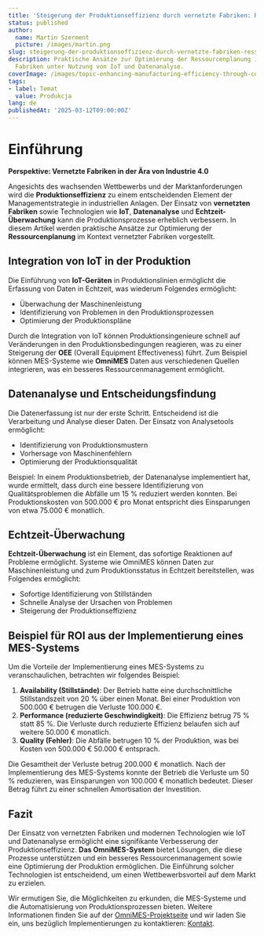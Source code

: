 ```yaml
---
title: 'Steigerung der Produktionseffizienz durch vernetzte Fabriken: Ressourcenplanungsstrategien'
status: published
author:
  name: Martin Szerment
  picture: /images/martin.png
slug: steigerung-der-produktionseffizienz-durch-vernetzte-fabriken-ressourcenplanungsstrategien
description: Praktische Ansätze zur Optimierung der Ressourcenplanung in vernetzten
  Fabriken unter Nutzung von IoT und Datenanalyse.
coverImage: /images/topic-enhancing-manufacturing-efficiency-through-connected-factories-strategies-for-resource-planning-and-industrial-con.png
tags:
- label: Temat
  value: Produkcja
lang: de
publishedAt: '2025-03-12T09:00:00Z'
---
```

# Einführung

**Perspektive: Vernetzte Fabriken in der Ära von Industrie 4.0**

Angesichts des wachsenden Wettbewerbs und der Marktanforderungen wird die **Produktionseffizienz** zu einem entscheidenden Element der Managementstrategie in industriellen Anlagen. Der Einsatz von **vernetzten Fabriken** sowie Technologien wie **IoT**, **Datenanalyse** und **Echtzeit-Überwachung** kann die Produktionsprozesse erheblich verbessern. In diesem Artikel werden praktische Ansätze zur Optimierung der **Ressourcenplanung** im Kontext vernetzter Fabriken vorgestellt.

## Integration von IoT in der Produktion

Die Einführung von **IoT-Geräten** in Produktionslinien ermöglicht die Erfassung von Daten in Echtzeit, was wiederum Folgendes ermöglicht:
- Überwachung der Maschinenleistung
- Identifizierung von Problemen in den Produktionsprozessen
- Optimierung der Produktionspläne

Durch die Integration von IoT können Produktionsingenieure schnell auf Veränderungen in den Produktionsbedingungen reagieren, was zu einer Steigerung der **OEE** (Overall Equipment Effectiveness) führt. Zum Beispiel können MES-Systeme wie **OmniMES** Daten aus verschiedenen Quellen integrieren, was ein besseres Ressourcenmanagement ermöglicht.

## Datenanalyse und Entscheidungsfindung

Die Datenerfassung ist nur der erste Schritt. Entscheidend ist die Verarbeitung und Analyse dieser Daten. Der Einsatz von Analysetools ermöglicht:
- Identifizierung von Produktionsmustern
- Vorhersage von Maschinenfehlern
- Optimierung der Produktionsqualität

Beispiel: In einem Produktionsbetrieb, der Datenanalyse implementiert hat, wurde ermittelt, dass durch eine bessere Identifizierung von Qualitätsproblemen die Abfälle um 15 % reduziert werden konnten. Bei Produktionskosten von 500.000 € pro Monat entspricht dies Einsparungen von etwa 75.000 € monatlich.

## Echtzeit-Überwachung

**Echtzeit-Überwachung** ist ein Element, das sofortige Reaktionen auf Probleme ermöglicht. Systeme wie OmniMES können Daten zur Maschinenleistung und zum Produktionsstatus in Echtzeit bereitstellen, was Folgendes ermöglicht:
- Sofortige Identifizierung von Stillständen
- Schnelle Analyse der Ursachen von Problemen
- Steigerung der Produktionseffizienz

## Beispiel für ROI aus der Implementierung eines MES-Systems

Um die Vorteile der Implementierung eines MES-Systems zu veranschaulichen, betrachten wir folgendes Beispiel:

1. **Availability (Stillstände)**: Der Betrieb hatte eine durchschnittliche Stillstandszeit von 20 % über einen Monat. Bei einer Produktion von 500.000 € betrugen die Verluste 100.000 €.
2. **Performance (reduzierte Geschwindigkeit)**: Die Effizienz betrug 75 % statt 85 %. Die Verluste durch reduzierte Effizienz belaufen sich auf weitere 50.000 € monatlich.
3. **Quality (Fehler)**: Die Abfälle betrugen 10 % der Produktion, was bei Kosten von 500.000 € 50.000 € entsprach.

Die Gesamtheit der Verluste betrug 200.000 € monatlich. Nach der Implementierung des MES-Systems konnte der Betrieb die Verluste um 50 % reduzieren, was Einsparungen von 100.000 € monatlich bedeutet. Dieser Betrag führt zu einer schnellen Amortisation der Investition.

## Fazit

Der Einsatz von vernetzten Fabriken und modernen Technologien wie IoT und Datenanalyse ermöglicht eine signifikante Verbesserung der Produktionseffizienz. **Das OmniMES-System** bietet Lösungen, die diese Prozesse unterstützen und ein besseres Ressourcenmanagement sowie eine Optimierung der Produktion ermöglichen. Die Einführung solcher Technologien ist entscheidend, um einen Wettbewerbsvorteil auf dem Markt zu erzielen.

Wir ermutigen Sie, die Möglichkeiten zu erkunden, die MES-Systeme und die Automatisierung von Produktionsprozessen bieten. Weitere Informationen finden Sie auf der [OmniMES-Projektseite](https://www.omnimes.com/de/projekt) und wir laden Sie ein, uns bezüglich Implementierungen zu kontaktieren: [Kontakt](https://www.omnimes.com/de/kontakt).
